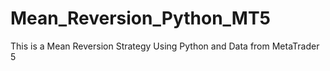 # Mean_Reversion_Python_MT5
This is a Mean Reversion Strategy Using Python and Data from MetaTrader 5
